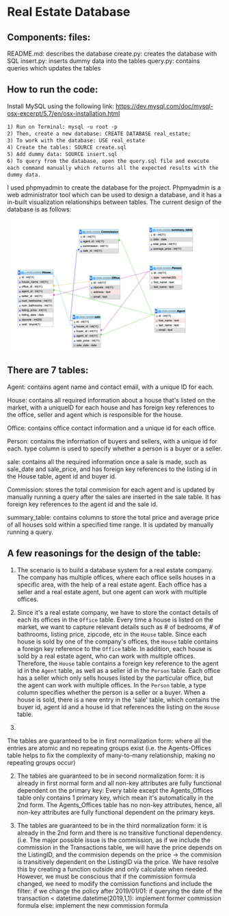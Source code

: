 # Real Estate Database 

## Components: files:

README.md: describes the database
create.py: creates the database with SQL
insert.py: inserts dummy data into the tables
query.py: contains queries which updates the tables


## How to run the code:

Install MySQL using the following link: https://dev.mysql.com/doc/mysql-osx-excerpt/5.7/en/osx-installation.html

	1) Run on Terminal: mysql -u root -p
	2) Then, create a new database: CREATE DATABASE real_estate;
	3) To work with the database: USE real_estate
	4) Create the tables: SOURCE create.sql 
	5) Add dummy data: SOURCE insert.sql
	6) To query from the database, open the query.sql file and execute each command manually which returns all the expected results with the dummy data.
	
I used phpmyadmin to create the database for the project. Phpmyadmin is a web administrator tool which can be used to design a database, and it has a in-built visualization relationships between tables. The current design of the database is as follows: 

![alt text](https://raw.githubusercontent.com/tanhakate/real_estate/master/real_estate_design.png)

## There are 7 tables:

Agent: contains agent name and contact email, with a unique ID for each. 

House: contains all required information about a house that's listed on the market, with a uniqueID for each house and has foreign key references to the office, seller and agent which is responsible for the house. 

Office: contains office contact information and a unique id for each office. 

Person: contains the information of buyers and sellers, with a unique id for each. type column is used to specify whether a person is a buyer or a seller. 

sale: contains all the required information once a sale is made, such as sale_date and sale_price, and has foreign key references to the listing id in the House table, agent id and buyer id. 

Commission: stores the total commision for each agent and is updated by manually running a query after the sales are inserted in the sale table. It has foreign key references to the agent id and the sale id. 

summary_table: contains columns to store the total price and average price of all houses sold within a specified time range. It is updated by manually running a query. 

## A few reasonings for the design of the table:

1) The scenario is to build a database system for a real estate company. The company has multiple offices, where each office sells houses in a specific area, with the help of a real estate agent. Each office has a seller and a real estate agent, but one agent can work with multiple offices. 

2) Since it's a real estate company, we have to store the contact details of each its offices in the `Office` table. Every time a house is listed on the market, we want to capture relevant details such as # of bedrooms, # of bathrooms, listing price, zipcode, etc in the `House` table. Since each house is sold by one of the company's offices, the `House` table contains a foreign key reference to the `Office` table. In addition, each house is sold by a real estate agent, who can work with multiple offices. Therefore, the `House` table contains a foreign key reference to the agent id in the `Agent` table, as well as a seller id in the `Person` table. Each office has a seller which only sells houses listed by the particular office, but the agent can work with multiple offices. In the `Person` table, a type column specifies whether the person is a seller or a buyer. When a house is sold, there is a new entry in the 'sale' table, which contains the buyer id, agent id and a house id that references the listing on the `House` table. 

3) 

The tables are guaranteed to be in first normalization form: where all the entries are atomic and no repeating groups exist (i.e. the Agents-Offices table helps to fix the complexity of many-to-many relationship, making no repeating groups occur)

2) The tables are guaranteed to be in second normalization form: it is already in first normal form and all non-key attributes are fully functional dependent on the primary key: Every table except the Agents_Offices table only contains 1 primary key, which mean it's automatically in the 2nd form. The Agents_Offices table has no non-key attributes, hence, all non-key attributes are fully functional dependent on the primary keys.

3) The tables are guaranteed to be in the third normalization form: it is already in the 2nd form and there is no transitive functional dependency. (i.e. The major possible issue is the commission, as if we include the commission in the Transactions table, we will have the price depends on the ListingID, and the commision depends on the price -> the commision is transitively dependent on the ListingID via the price. We have resolve this by creating a function outside and only calculate when needed. 
However, we must be conscious that if the commission formula changed, we need to modify the comission functions and include the filter: if we change the policy after 2019/01/01: 
if querying the date of the transaction < datetime.datetime(2019,1,1): implement former commission formula else: implement the new commission formula
